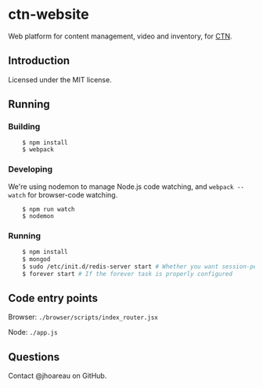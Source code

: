 # ctn-website

Web platform for content management, video and inventory, for [CTN](https://www.facebook.com/ctnecl/).

## Introduction

Licensed under the MIT license.

## Running

### Building
```
    $ npm install
    $ webpack
```

### Developing
We're using nodemon to manage Node.js code watching, and `webpack --watch` for browser-code watching.
```
    $ npm run watch
    $ nodemon
```

### Running
```bash
    $ npm install
    $ mongod
    $ sudo /etc/init.d/redis-server start # Whether you want session-persistence on Node.js server reboot
    $ forever start # If the forever task is properly configured
```

## Code entry points
Browser: `./browser/scripts/index_router.jsx`

Node: `./app.js`

## Questions
Contact @jhoareau on GitHub.
